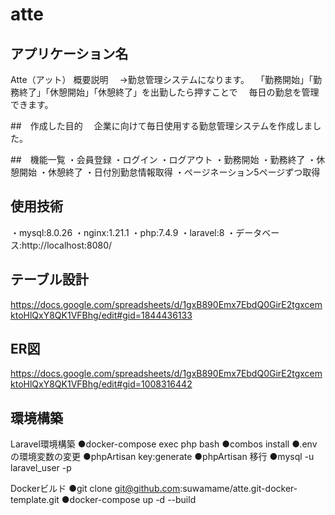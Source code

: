# atte

## アプリケーション名
Atte（アット）
概要説明
　→勤怠管理システムになります。
　「勤務開始」「勤務終了」「休憩開始」「休憩終了」を出勤したら押すことで
　毎日の勤怠を管理できます。

##　作成した目的
　企業に向けて毎日使用する勤怠管理システムを作成しました。

##　機能一覧
・会員登録
・ログイン
・ログアウト
・勤務開始
・勤務終了
・休憩開始
・休憩終了
・日付別勤怠情報取得
・ページネーション5ページずつ取得

## 使用技術
・mysql:8.0.26 
・nginx:1.21.1 
・php:7.4.9 
・laravel:8
・データベース:http://localhost:8080/

## テーブル設計
https://docs.google.com/spreadsheets/d/1gxB890Emx7EbdQ0GirE2tgxcemktoHlQxY8QK1VFBhg/edit#gid=1844436133

## ER図
https://docs.google.com/spreadsheets/d/1gxB890Emx7EbdQ0GirE2tgxcemktoHlQxY8QK1VFBhg/edit#gid=1008316442

## 環境構築
Laravel環境構築
●docker-compose exec php bash
●combos install
●.env の環境変数の変更
●phpArtisan key:generate
●phpArtisan 移行 
●mysql -u laravel_user -p

Dockerビルド
●git clone git@github.com:suwamame/atte.git-docker-template.git
●docker-compose up -d --build



